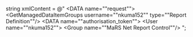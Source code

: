 string xmlContent = @"<ROOT>
    <DATA name=""request"">
        <Requests>
            <GetManagedDataItemGroups username=""nkuma152"" type=""Report Definition""/>
        </Requests>
    </DATA>
    <DATA name=""authorisation_token"">
        <MaRSNetSession>
            <LogOnDetails>
                <User name=""nkuma152"">
                    <Groups>
                        <Group name=""MaRS Net Report Control""/>
                    </Groups>
                </User>
            </LogOnDetails>
            <Signature/>
        </MaRSNetSession>
    </DATA>
</ROOT>";
